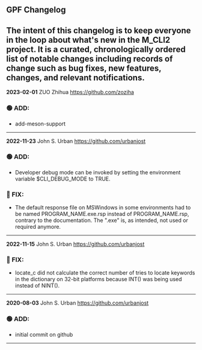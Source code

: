 ## GPF Changelog

The intent of this changelog is to keep everyone in the loop about
what's new in the M_CLI2 project. It is a curated, chronologically ordered
list of notable changes including records of change such as bug fixes,
new features, changes, and relevant notifications.
---
**2023-02-01**  ZUO Zhihua <https://github.com/zoziha>
### :green_circle: ADD:
   + add-meson-support
<!-- zuo.zhihua@qq.com -->
---
**2022-11-23**  John S. Urban  <https://github.com/urbanjost>
### :green_circle: ADD:
   + Developer debug mode can be invoked by setting the environment
     variable $CLI_DEBUG_MODE to TRUE.
### :red_circle: FIX:
   + The default response file on MSWindows in some environments 
     had to be named PROGRAM_NAME.exe.rsp instead of PROGRAM_NAME.rsp,
     contrary to the documentation. The ".exe" is, as intended, not
     used or required anymore.
---
**2022-11-15**  John S. Urban  <https://github.com/urbanjost>
### :red_circle: FIX:
   + locate_c did not calculate the correct number of tries to locate
     keywords in the dictionary on 32-bit platforms because INT() was
     being used instead of NINT().
---
**2020-08-03**  John S. Urban  <https://github.com/urbanjost>
### :green_circle: ADD:
   + initial commit on github
---
<!--
### :green_circle: ADD:
### :orange_circle: DIFF:
### :red_circle: FIX:
   - [x] manpage
   - [x] demo program
   - [ ] unit test
-->
